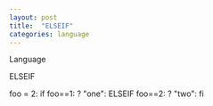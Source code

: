 ```yaml
---
layout: post
title:  "ELSEIF"
categories: language
---
```

Language

ELSEIF

foo = 2: if foo==1: ? "one": ELSEIF foo==2: ? "two": fi

